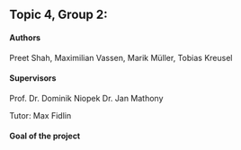 ## Topic 4, Group 2: 
#### Authors
Preet Shah, Maximilian Vassen, Marik Müller, Tobias Kreusel
#### Supervisors
Prof. Dr. Dominik Niopek
Dr. Jan Mathony

Tutor: Max Fidlin

#### Goal of the project
